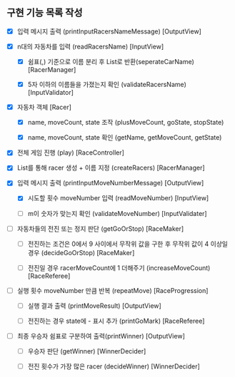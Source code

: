 ## 구현 기능 목록 작성

- [x] 입력 메시지 출력 (printInputRacersNameMessage) [OutputView]


- [x] n대의 자동차를 입력 (readRacersName) [InputView]

  - [x] 쉼표(,) 기준으로 이름 분리 후 List로 반환(seperateCarName) [RacerManager]

  - [x] 5자 이하의 이름들을 가졌는지 확인 (validateRacersName) [InputValidator]


- [x] 자동차 객체 [Racer]

  - [x] name, moveCount, state 조작 (plusMoveCount, goState, stopState)

  - [x] name, moveCount, state 확인 (getName, getMoveCount, getState)


- [x] 전체 게임 진행 (play) [RaceController]

- [x] List를 통해 racer 생성 + 이름 지정 (createRacers) [RacerManager]


- [x] 입력 메시지 출력 (printInputMoveNumberMessage) [OutputView]

  - [x] 시도할 횟수 moveNumber 입력 (readMoveNumber) [InputView]

  - [ ] m이 숫자가 맞는지 확인 (validateMoveNumber) [InputValidater]


- [ ] 자동차들의 전진 또는 정지 판단 (getGoOrStop) [RaceMaker]

  - [ ] 전진하는 조건은 0에서 9 사이에서 무작위 값을 구한 후 무작위 값이 4 이상일 경우 (decideGoOrStop) [RaceMaker]

  - [ ] 전진일 경우 racerMoveCount에 1 더해주기 (increaseMoveCount) [RaceReferee]


- [ ] 실행 횟수 moveNumber 만큼 반복 (repeatMove) [RaceProgression]

  - [ ] 실행 결과 출력 (printMoveResult) [OutputView]

  - [ ] 전진하는 경우 state에 - 표시 추가 (printGoMark) [RaceReferee]


- [ ] 최종 우승자 쉼표로 구분하여 출력(printWinner) [OutputView]

  - [ ] 우승자 판단 (getWinner) [WinnerDecider]

  - [ ] 전진 횟수가 가장 많은 racer (decideWinner) [WinnerDecider]